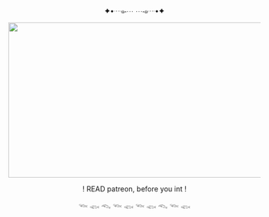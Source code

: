 <p align="center"> ✦•┈๑⋅⋯ ⋯⋅๑┈•✦

<p align="center">
  <img width="610" height="310" src="https://i.pinimg.com/originals/86/27/28/862728be5471b8b160e3bf9fcc9fc7a9.gif">
</p>
<p align="center"> ! READ patreon, before you int !
<p align="center">  𓆝 𓆟 𓆞 𓆝 𓆟 𓆝 𓆟 𓆞 𓆝 𓆟 
